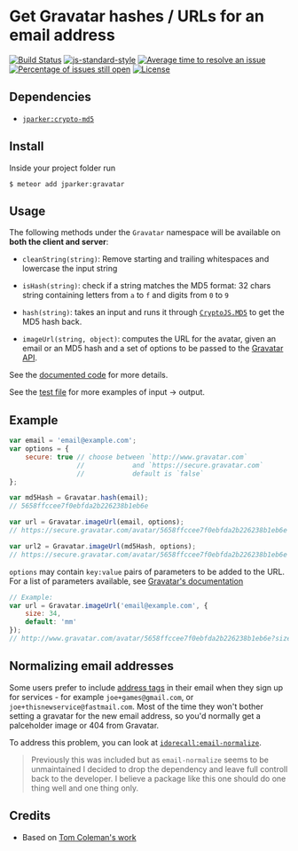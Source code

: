 # Get Gravatar hashes / URLs for an email address

[![Build Status](https://travis-ci.org/p-j/meteor-gravatar.svg)](https://travis-ci.org/p-j/meteor-gravatar)
[![js-standard-style](https://img.shields.io/badge/code%20style-standard-brightgreen.svg)](http://standardjs.com/)
[![Average time to resolve an issue](http://isitmaintained.com/badge/resolution/p-j/meteor-gravatar.svg)](http://isitmaintained.com/project/p-j/meteor-gravatar "Average time to resolve an issue")
[![Percentage of issues still open](http://isitmaintained.com/badge/open/p-j/meteor-gravatar.svg)](http://isitmaintained.com/project/p-j/meteor-gravatar "Percentage of issues still open")
[![License](https://img.shields.io/badge/license-mit-blue.svg)](https://github.com/p-j/meteor-gravatar/blob/master/LICENSE)

Dependencies
----------
- [`jparker:crypto-md5`](https://github.com/p-j/meteor-crypto-md5)

Install
-------

Inside your project folder run
```
$ meteor add jparker:gravatar
```

Usage
-----

The following methods under the `Gravatar` namespace will be available
on **both the client and server**:

* `cleanString(string)`: Remove starting and trailing whitespaces and lowercase the input string

* `isHash(string)`: check if a string matches the MD5 format: 32 chars string containing letters from `a` to `f` and digits from `0` to `9`

* `hash(string)`: takes an input and runs it through [`CryptoJS.MD5`](https://github.com/p-j/meteor-crypto-md5) to get the MD5 hash back.

* `imageUrl(string, object)`: computes the URL for the avatar, given an email or an MD5 hash and a set of options to be passed to the [Gravatar API](https://en.gravatar.com/site/implement/images/).

See the [documented code](https://github.com/p-j/meteor-gravatar/blob/master/gravatar.js) for more details.

See the [test file](https://github.com/p-j/meteor-gravatar/blob/master/tests/tests.js) for more examples of input -> output.

Example
-------

```javascript
var email = 'email@example.com';
var options = {
    secure: true // choose between `http://www.gravatar.com`
                 //            and `https://secure.gravatar.com`
                 //            default is `false`
};

var md5Hash = Gravatar.hash(email);
// 5658ffccee7f0ebfda2b226238b1eb6e

var url = Gravatar.imageUrl(email, options);
// https://secure.gravatar.com/avatar/5658ffccee7f0ebfda2b226238b1eb6e

var url2 = Gravatar.imageUrl(md5Hash, options);
// https://secure.gravatar.com/avatar/5658ffccee7f0ebfda2b226238b1eb6e
```

`options` may contain `key:value` pairs of parameters to be added to the URL. For a list of parameters available, see [Gravatar's documentation](http://en.gravatar.com/site/implement/images/)

```javascript
// Example:
var url = Gravatar.imageUrl('email@example.com', {
    size: 34,
    default: 'mm'
});
// http://www.gravatar.com/avatar/5658ffccee7f0ebfda2b226238b1eb6e?size=34&default=mm
```

## Normalizing email addresses

Some users prefer to include [address tags](https://en.wikipedia.org/wiki/Email_address#Sub-addressing) in their email when they sign up for services - for example `joe+games@gmail.com`, or `joe+thisnewservice@fastmail.com`. Most of the time they won't bother setting a gravatar for the new email address, so you'd normally get a palceholder image or 404 from Gravatar.

To address this problem, you can look at [`idorecall:email-normalize`](https://github.com/iDoRecall/email-normalize).

> Previously this was included but as `email-normalize` seems to be unmaintained I decided to drop the dependency and leave full controll back to the developer. I believe a package like this one should do one thing well and one thing only.

Credits
-------

* Based on [Tom Coleman's work](https://github.com/tmeasday/meteor-gravatar)

